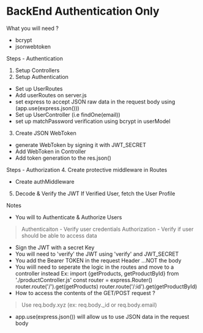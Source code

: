 # BackEnd Authentication Only

What you will need ?
- bcrypt  
- jsonwebtoken

Steps - Authentication 
1. Setup Controllers
2. Setup Authentication 
- Set up UserRoutes 
- Add userRoutes on server.js 
- set express to accept JSON raw data in the request body using (app.use(express.json()))
- Set up UserController (i.e findOne(email))
- set up matchPassword verification using bcrypt in userModel

3. Create JSON WebToken
- generate WebToken by signing it with JWT_SECRET
- Add WebToken in Controller
- Add token generation  to the res.json()

Steps - Authorization 
4. Create protective middleware in Routes
- Create authMiddleware

5. Decode & Verify the JWT 
  If Verified User, fetch the User Profile


Notes
- You will to Authenticate & Authorize Users
> Authenticaiton - Verify user credentials
> Authorization - Verify if user should be able to access data

- Sign the JWT with a secret Key
- You will need to 'verify' the JWT using 'verify' and JWT_SECRET
- You add the Bearer TOKEN in the request Header ...NOT the body
- You wiill need to seperate the logic in the routes and move to a controller instead
Ex: 
import {getProducts, getProductById} from './productController.js'
const router = express.Router()
router.route('/').get(getProducts)
router.route('/:id').get(getProductById)
- How to access the contents of the GET/POST request ?
> Use req.body.xyz (ex: req.body._id or req.body.email)
- app.use(express.json()) will allow us to use JSON data in the request body